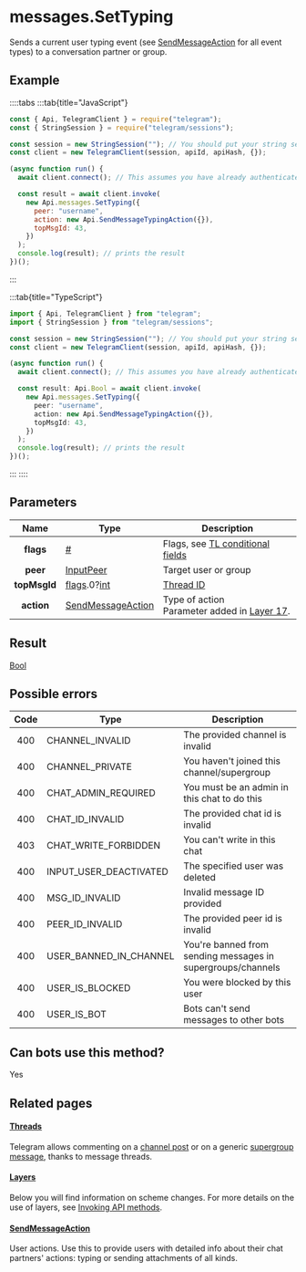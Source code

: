 # messages.SetTyping

Sends a current user typing event (see [SendMessageAction](https://core.telegram.org/type/SendMessageAction) for all event types) to a conversation partner or group.

## Example

::::tabs
:::tab{title="JavaScript"}

```js
const { Api, TelegramClient } = require("telegram");
const { StringSession } = require("telegram/sessions");

const session = new StringSession(""); // You should put your string session here
const client = new TelegramClient(session, apiId, apiHash, {});

(async function run() {
  await client.connect(); // This assumes you have already authenticated with .start()

  const result = await client.invoke(
    new Api.messages.SetTyping({
      peer: "username",
      action: new Api.SendMessageTypingAction({}),
      topMsgId: 43,
    })
  );
  console.log(result); // prints the result
})();
```

:::

:::tab{title="TypeScript"}

```ts
import { Api, TelegramClient } from "telegram";
import { StringSession } from "telegram/sessions";

const session = new StringSession(""); // You should put your string session here
const client = new TelegramClient(session, apiId, apiHash, {});

(async function run() {
  await client.connect(); // This assumes you have already authenticated with .start()

  const result: Api.Bool = await client.invoke(
    new Api.messages.SetTyping({
      peer: "username",
      action: new Api.SendMessageTypingAction({}),
      topMsgId: 43,
    })
  );
  console.log(result); // prints the result
})();
```

:::
::::

## Parameters

|     Name     | Type                                                                                                                     | Description                                                                                             |
| :----------: | ------------------------------------------------------------------------------------------------------------------------ | ------------------------------------------------------------------------------------------------------- |
|  **flags**   | [#](https://core.telegram.org/type/%23)                                                                                  | Flags, see [TL conditional fields](https://core.telegram.org/mtproto/TL-combinators#conditional-fields) |
|   **peer**   | [InputPeer](https://core.telegram.org/type/InputPeer)                                                                    | Target user or group                                                                                    |
| **topMsgId** | [flags](https://core.telegram.org/mtproto/TL-combinators#conditional-fields).0?[int](https://core.telegram.org/type/int) | [Thread ID](https://core.telegram.org/api/threads)                                                      |
|  **action**  | [SendMessageAction](https://core.telegram.org/type/SendMessageAction)                                                    | Type of action <br>Parameter added in [Layer 17](https://core.telegram.org/api/layers#layer-17).        |

## Result

[Bool](https://core.telegram.org/type/Bool)

## Possible errors

| Code | Type                   | Description                                                 |
| :--: | ---------------------- | ----------------------------------------------------------- |
| 400  | CHANNEL_INVALID        | The provided channel is invalid                             |
| 400  | CHANNEL_PRIVATE        | You haven't joined this channel/supergroup                  |
| 400  | CHAT_ADMIN_REQUIRED    | You must be an admin in this chat to do this                |
| 400  | CHAT_ID_INVALID        | The provided chat id is invalid                             |
| 403  | CHAT_WRITE_FORBIDDEN   | You can't write in this chat                                |
| 400  | INPUT_USER_DEACTIVATED | The specified user was deleted                              |
| 400  | MSG_ID_INVALID         | Invalid message ID provided                                 |
| 400  | PEER_ID_INVALID        | The provided peer id is invalid                             |
| 400  | USER_BANNED_IN_CHANNEL | You're banned from sending messages in supergroups/channels |
| 400  | USER_IS_BLOCKED        | You were blocked by this user                               |
| 400  | USER_IS_BOT            | Bots can't send messages to other bots                      |

## Can bots use this method?

Yes

## Related pages

#### [Threads](https://core.telegram.org/api/threads)

Telegram allows commenting on a [channel post](https://core.telegram.org/api/channel) or on a generic [supergroup message](https://core.telegram.org/api/channel), thanks to message threads.

#### [Layers](https://core.telegram.org/api/layers)

Below you will find information on scheme changes. For more details on the use of layers, see [Invoking API methods](https://core.telegram.org/api/invoking#layers).

#### [SendMessageAction](https://core.telegram.org/type/SendMessageAction)

User actions. Use this to provide users with detailed info about their chat partners' actions: typing or sending attachments of all kinds.
